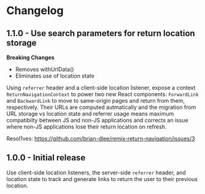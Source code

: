 # Changelog

## 1.1.0 - Use search parameters for return location storage

**Breaking Changes**

 - Removes withUrlData()
 - Eliminates use of location state

Using `referrer` header and a client-side location listener, expose a context
`ReturnNavigationContext` to power two new React components: `ForwardLink` and
`BackwardLink` to move to same-origin pages and return from them,
respectively. Their URLs are computed autmatically and the migration from URL
storage vs location state and referrer usage means maximum compatibilty
between JS and non-JS applications and corrects an issue where non-JS
applications lose their return location on refresh.

Resol1ves: https://github.com/brian-dlee/remix-return-navigation/issues/3

## 1.0.0 - Initial release

Use client-side location listeners, the server-side `referrer` header, and
location state to track and generate links to return the user to their
previous location.

